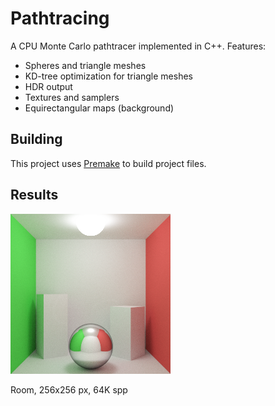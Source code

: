 # Pathtracing

A CPU Monte Carlo pathtracer implemented in C++. Features:
- Spheres and triangle meshes
- KD-tree optimization for triangle meshes
- HDR output
- Textures and samplers
- Equirectangular maps (background)

## Building

This project uses [Premake](https://premake.github.io/) to build project files.

## Results

![Room, 256x256, 64K samples per pixel](results/room-256-i250.png)

Room, 256x256 px, 64K spp